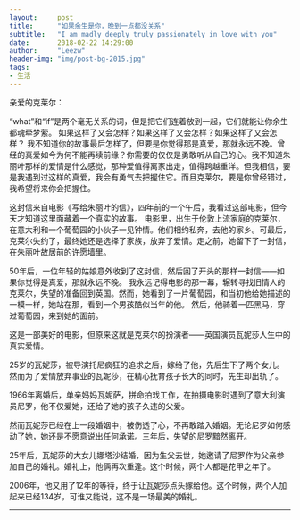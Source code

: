 ```yaml
---
layout:     post
title:      "如果余生是你，晚到一点都没关系"
subtitle:   "I am madly deeply truly passionately in love with you"
date:       2018-02-22 14:29:00
author:     "Leezw"
header-img: "img/post-bg-2015.jpg"
tags:
- 生活
---
```



亲爱的克莱尔：

“what”和“if”是两个毫无关系的词，但是把它们连着放到一起，它们就能让你余生都魂牵梦萦。
如果这样了又会怎样？如果这样了又会怎样？如果这样了又会怎样？
我不知道你的故事最后怎样了，但要是你觉得那是真爱，那就永远不晚。曾经的真爱如今为何不能再续前缘？你需要的仅仅是勇敢听从自己的心。我不知道朱丽叶那样的爱情是什么感觉，那种爱值得离家出走，值得跨越重洋。但我相信，要是我遇到过这样的真爱，我会有勇气去把握住它。而且克莱尔，要是你曾经错过，我希望将来你会把握住。

这封信来自电影《写给朱丽叶的信》，四年前的一个午后，我看过这部电影，但今天才知道这里面藏着一个真实的故事。
电影里，出生于伦敦上流家庭的克莱尔，在意大利和一个葡萄园的小伙子一见钟情。他们相约私奔，去他的家乡。可最后，克莱尔失约了，最终她还是选择了家族，放弃了爱情。走之前，她留下了一封信，在朱丽叶故居前的许愿墙里。

50年后，一位年轻的姑娘意外收到了这封信，然后回了开头的那样一封信——如果你觉得是真爱，那就永远不晚。
我永远记得电影的那一幕，辗转寻找旧情人的克莱尔，失望的准备回到英国。然而，她看到了一片葡萄园，和当初他给她描述的一模一样，她站在那，看到一个男孩酷似当年的他。
然后，他骑着一匹黑马，穿过葡萄园，来到她的面前。

这是一部美好的电影，但原来这就是克莱尔的扮演者——英国演员瓦妮莎人生中的真实爱情。

25岁的瓦妮莎，被导演托尼疯狂的追求之后，嫁给了他，先后生下了两个女儿。然而为了爱情放弃事业的瓦妮莎，在精心抚育孩子长大的同时，先生却出轨了。

1966年离婚后，单亲妈妈瓦妮萨，拼命拍戏工作，在拍摄电影时遇到了意大利演员尼罗，他不仅爱她，还给了她的孩子久违的父爱。

然而瓦妮莎已经在上一段婚姻中，被伤透了心，不再敢踏入婚姻。无论尼罗如何感动了她，她还是不愿意说出任何承诺。三年后，失望的尼罗黯然离开。

25年后，瓦妮莎的大女儿娜塔沙结婚，因为生父去世，她邀请了尼罗作为父亲参加自己的婚礼。婚礼上，他俩再次重逢。这个时候，两个人都是花甲之年了。

2006年，他又用了12年的等待，终于让瓦妮莎点头嫁给他。这个时候，两个人加起来已经134岁，可谁又能说，这不是一场最美的婚礼。

---


